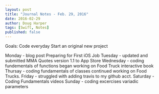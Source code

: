 ```yaml
--- 
layout: post
title: "Journal Notes - Feb. 29, 2016"
date: 2016-02-29
author: Doug Harper
tags: [Swift, Notes]
published: false
---
```


Goals: 
Code everyday
Start an original new project


Monday - blog post Preparing for First iOS Job
Tuesday - updated and submitted MMA Quotes version 1.1 to App Store
Wednesday - coding fundementals of functions began working on Food Truck interactive book
Thursay - coding fundamentals of classes continued working on Food Trucks.
Friday - struggled with adding travis to my github acct. 
Saturday - Coding Fundamentals videos
Sunday - coding excercises variadic parameters
